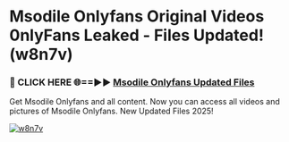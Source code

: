 # Msodile Onlyfans Original Videos 0nlyFans Leaked - Files Updated! (w8n7v)

<h3>🔴 CLICK HERE 🌐==►► <a href="https://tinyurl.com/ehrbuxhb" rel="nofollow">Msodile Onlyfans Updated Files</a></h3>

Get Msodile Onlyfans and all content. Now you can access all videos and pictures of Msodile Onlyfans. New Updated Files 2025!

[![w8n7v](https://i.imgur.com/lVYEuWS.gif)](https://tinyurl.com/ehrbuxhb)
